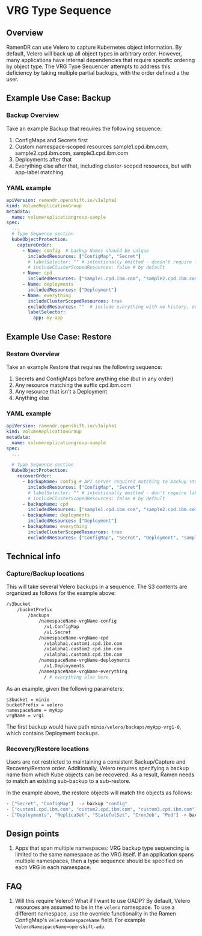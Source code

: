 <!--
SPDX-FileCopyrightText: The RamenDR authors
SPDX-License-Identifier: Apache-2.0
-->

# VRG Type Sequence

## Overview

RamenDR can use Velero to capture Kubernetes object information. By default,
Velero will back up all object types in arbitrary order. However, many
applications have internal dependencies that require specific ordering by
object type. The VRG Type Sequencer attempts to address this deficiency by
taking multiple partial backups, with the order defined a the user.

## Example Use Case: Backup

### Backup Overview

Take an example Backup that requires the following sequence:

1) ConfigMaps and Secrets first
2) Custom namespace-scoped resources sample1.cpd.ibm.com, sample2.cpd.ibm.com, sample3.cpd.ibm.com
3) Deployments after that
4) Everything else after that, including cluster-scoped resources, but with
   app-label matching

### YAML example

```yaml
apiVersion: ramendr.openshift.io/v1alpha1
kind: VolumeReplicationGroup
metadata:
  name: volumereplicationgroup-sample
spec:
  ...
  # Type Sequence section
  kubeObjectProtection:
    captureOrder:
      - Name: config  # backup Names should be unique
        includedResources: ["ConfigMap", "Secret"]
        # labelSelector: "" # intentionally omitted - doesn't require label match
        # includeClusterScopedResources: false # by default
      - Name: cpd
        includedResources: ["sample1.cpd.ibm.com", "sample2.cpd.ibm.com", "sample3.cpd.ibm.com"]
      - Name: deployments
        includedResources: ["Deployment"]
      - Name: everything
        includeClusterScopedResources: true
        excludedResources: ""  # include everything with no history, even resources in other backups
        labelSelector:
          app: my-app
```

## Example Use Case: Restore

### Restore Overview

Take an example Restore that requires the following sequence:

1) Secrets and ConfigMaps before anything else (but in any order)
2) Any resource matching the suffix cpd.ibm.com
3) Any resource that isn't a Deployment
4) Anything else

### YAML example

```yaml
apiVersion: ramendr.openshift.io/v1alpha1
kind: VolumeReplicationGroup
metadata:
  name: volumereplicationgroup-sample
spec:
  ...

  # Type Sequence section
  KubeObjectProtection:
    recoverOrder:
      - backupName: config # API server required matching to backup struct
        includedResources: ["ConfigMap", "Secret"]
        # labelSelector: "" # intentionally omitted - don't require label match
        # includeClusterScopedResources: false # by default
      - backupName: cpd
        includedResources: ["sample1.cpd.ibm.com", "sample2.cpd.ibm.com", "sample3.cpd.ibm.com"]
      - backupName: deployments
        includedResources: ["Deployment"]
      - backupName: everything
        includeClusterScopedResources: true
        excludedResources: ["ConfigMap", "Secret", "Deployment", "sample1.cpd.ibm.com", "sample2.cpd.ibm.com", "sample3.cpd.ibm.com"]  # don't restore again
```

## Technical info

### Capture/Backup locations

This will take several Velero backups in a sequence. The S3 contents are
organized as follows for the example above:

```bash
/s3bucket
    /bucketPrefix
        /backups
            /namespaceName-vrgName-config
              /v1.ConfigMap
              /v1.Secret
            /namespaceName-vrgName-cpd
              /v1alpha1.custom1.cpd.ibm.com
              /v1alpha1.custom2.cpd.ibm.com
              /v1alpha1.custom3.cpd.ibm.com
            /namespaceName-vrgName-deployments
              /v1.Deployments
            /namespaceName-vrgName-everything
              / # everything else here
```

As an example, given the following parameters:

```
s3bucket = minio
bucketPrefix = velero
namespaceName = myApp
vrgName = vrg1
```

The first backup would have path `minio/velero/backups/myApp-vrg1-0`, which
contains Deployment backups.

### Recovery/Restore locations

Users are not restricted to maintaining a consistent Backup/Capture and
Recovery/Restore order. Additionally, Velero requires specifying a backup name
from which Kube objects can be recovered. As a result, Ramen needs to match
an existing sub-backup to a sub-restore.

In the example above, the restore objects will match the objects as follows:

```bash
- ["Secret", "ConfigMap"]  -> backup "config"
- ["custom1.cpd.ibm.com", "custom2.cpd.ibm.com", "custom3.cpd.ibm.com"]  -> backup "cpd"
- ["Deployments", "ReplicaSet", "StatefulSet", "CronJob", "Pod"] -> backups "deployments" and "everything"
```

## Design points

1. Apps that span multiple namespaces: VRG backup type sequencing is limited
   to the same namespace as the VRG itself. If an application spans multiple
   namespaces, then a type sequence should be specified on each VRG in each
   namespace.

## FAQ

1. Will this require Velero? What if I want to use OADP?
  By default, Velero resources are assumed to be in the `velero` namespace. To
  use a different namespace, use the override functionality in the Ramen ConfigMap's
  `VeleroNamespaceName` field. For example `VeleroNamespaceName=openshift-adp`.
